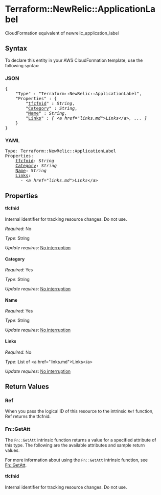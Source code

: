 # Terraform::NewRelic::ApplicationLabel

CloudFormation equivalent of newrelic_application_label

## Syntax

To declare this entity in your AWS CloudFormation template, use the following syntax:

### JSON

<pre>
{
    "Type" : "Terraform::NewRelic::ApplicationLabel",
    "Properties" : {
        "<a href="#tfcfnid" title="tfcfnid">tfcfnid</a>" : <i>String</i>,
        "<a href="#category" title="Category">Category</a>" : <i>String</i>,
        "<a href="#name" title="Name">Name</a>" : <i>String</i>,
        "<a href="#links" title="Links">Links</a>" : <i>[ &lt;a href=&#34;links.md&#34;&gt;Links&lt;/a&gt;, ... ]</i>
    }
}
</pre>

### YAML

<pre>
Type: Terraform::NewRelic::ApplicationLabel
Properties:
    <a href="#tfcfnid" title="tfcfnid">tfcfnid</a>: <i>String</i>
    <a href="#category" title="Category">Category</a>: <i>String</i>
    <a href="#name" title="Name">Name</a>: <i>String</i>
    <a href="#links" title="Links">Links</a>: <i>
      - &lt;a href=&#34;links.md&#34;&gt;Links&lt;/a&gt;</i>
</pre>

## Properties

#### tfcfnid

Internal identifier for tracking resource changes. Do not use.

_Required_: No

_Type_: String

_Update requires_: [No interruption](https://docs.aws.amazon.com/AWSCloudFormation/latest/UserGuide/using-cfn-updating-stacks-update-behaviors.html#update-no-interrupt)

#### Category

_Required_: Yes

_Type_: String

_Update requires_: [No interruption](https://docs.aws.amazon.com/AWSCloudFormation/latest/UserGuide/using-cfn-updating-stacks-update-behaviors.html#update-no-interrupt)

#### Name

_Required_: Yes

_Type_: String

_Update requires_: [No interruption](https://docs.aws.amazon.com/AWSCloudFormation/latest/UserGuide/using-cfn-updating-stacks-update-behaviors.html#update-no-interrupt)

#### Links

_Required_: No

_Type_: List of &lt;a href=&#34;links.md&#34;&gt;Links&lt;/a&gt;

_Update requires_: [No interruption](https://docs.aws.amazon.com/AWSCloudFormation/latest/UserGuide/using-cfn-updating-stacks-update-behaviors.html#update-no-interrupt)

## Return Values

### Ref

When you pass the logical ID of this resource to the intrinsic `Ref` function, Ref returns the tfcfnid.

### Fn::GetAtt

The `Fn::GetAtt` intrinsic function returns a value for a specified attribute of this type. The following are the available attributes and sample return values.

For more information about using the `Fn::GetAtt` intrinsic function, see [Fn::GetAtt](https://docs.aws.amazon.com/AWSCloudFormation/latest/UserGuide/intrinsic-function-reference-getatt.html).

#### tfcfnid

Internal identifier for tracking resource changes. Do not use.

